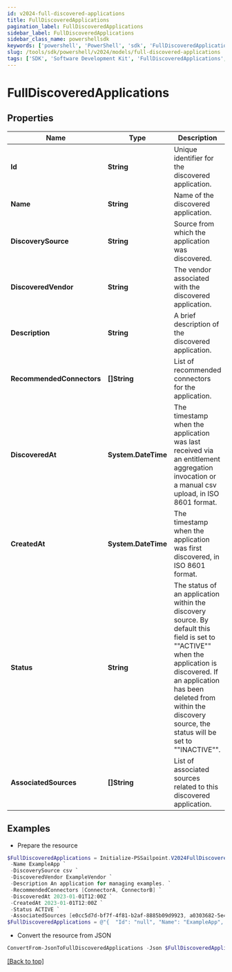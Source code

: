 ```yaml
---
id: v2024-full-discovered-applications
title: FullDiscoveredApplications
pagination_label: FullDiscoveredApplications
sidebar_label: FullDiscoveredApplications
sidebar_class_name: powershellsdk
keywords: ['powershell', 'PowerShell', 'sdk', 'FullDiscoveredApplications', 'V2024FullDiscoveredApplications'] 
slug: /tools/sdk/powershell/v2024/models/full-discovered-applications
tags: ['SDK', 'Software Development Kit', 'FullDiscoveredApplications', 'V2024FullDiscoveredApplications']
---
```



# FullDiscoveredApplications

## Properties

Name | Type | Description | Notes
------------ | ------------- | ------------- | -------------
**Id** | **String** | Unique identifier for the discovered application. | [optional] 
**Name** | **String** | Name of the discovered application. | [optional] 
**DiscoverySource** | **String** | Source from which the application was discovered. | [optional] 
**DiscoveredVendor** | **String** | The vendor associated with the discovered application. | [optional] 
**Description** | **String** | A brief description of the discovered application. | [optional] 
**RecommendedConnectors** | **[]String** | List of recommended connectors for the application. | [optional] 
**DiscoveredAt** | **System.DateTime** | The timestamp when the application was last received via an entitlement aggregation invocation  or a manual csv upload, in ISO 8601 format. | [optional] 
**CreatedAt** | **System.DateTime** | The timestamp when the application was first discovered, in ISO 8601 format. | [optional] 
**Status** | **String** | The status of an application within the discovery source.  By default this field is set to ""ACTIVE"" when the application is discovered.  If an application has been deleted from within the discovery source, the status will be set to ""INACTIVE"". | [optional] 
**AssociatedSources** | **[]String** | List of associated sources related to this discovered application. | [optional] 

## Examples

- Prepare the resource
```powershell
$FullDiscoveredApplications = Initialize-PSSailpoint.V2024FullDiscoveredApplications  -Id null `
 -Name ExampleApp `
 -DiscoverySource csv `
 -DiscoveredVendor ExampleVendor `
 -Description An application for managing examples. `
 -RecommendedConnectors [ConnectorA, ConnectorB] `
 -DiscoveredAt 2023-01-01T12:00Z `
 -CreatedAt 2023-01-01T12:00Z `
 -Status ACTIVE `
 -AssociatedSources [e0cc5d7d-bf7f-4f81-b2af-8885b09d9923, a0303682-5e4a-44f7-bdc2-6ce6112549c1]
$FullDiscoveredApplications = @"{  "Id": "null", "Name": "ExampleApp", "DiscoverySource": "csv", "DiscoveredVendor": "ExampleVendor", "Description": "An application for managing examples.", "RecommendedConnectors": ["ConnectorA", "ConnectorB"], "DiscoveredAt": "2023-01-01T12:00Z", "CreatedAt": "2023-01-01T12:00Z", "Status": "ACTIVE", "AssociatedSources": ["e0cc5d7d-bf7f-4f81-b2af-8885b09d9923", "a0303682-5e4a-44f7-bdc2-6ce6112549c1"] }"@
```

- Convert the resource from JSON
```powershell
ConvertFrom-JsonToFullDiscoveredApplications -Json $FullDiscoveredApplications
```


[[Back to top]](#) 

